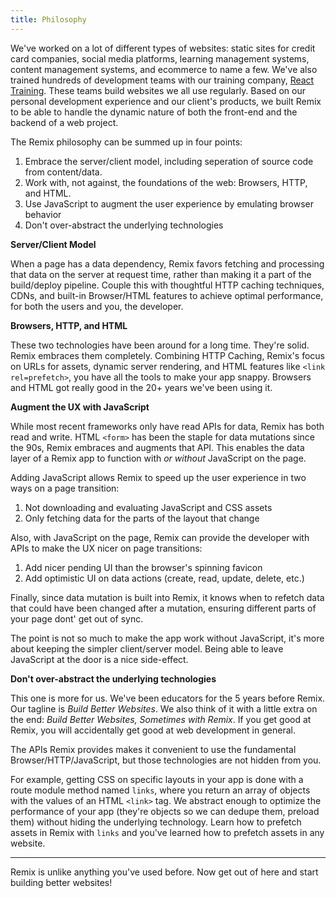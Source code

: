 ```yaml
---
title: Philosophy
---
```


We've worked on a lot of different types of websites: static sites for credit card companies, social media platforms, learning management systems, content management systems, and ecommerce to name a few. We've also trained hundreds of development teams with our training company, [React Training](https://reacttraining.com). These teams build websites we all use regularly. Based on our personal development experience and our client's products, we built Remix to be able to handle the dynamic nature of both the front-end and the backend of a web project.

The Remix philosophy can be summed up in four points:

1. Embrace the server/client model, including seperation of source code from content/data.
2. Work with, not against, the foundations of the web: Browsers, HTTP, and HTML.
3. Use JavaScript to augment the user experience by emulating browser behavior
4. Don't over-abstract the underlying technologies

**Server/Client Model**

When a page has a data dependency, Remix favors fetching and processing that data on the server at request time, rather than making it a part of the build/deploy pipeline. Couple this with thoughtful HTTP caching techniques, CDNs, and built-in Browser/HTML features to achieve optimal performance, for both the users and you, the developer.

**Browsers, HTTP, and HTML**

These two technologies have been around for a long time. They're solid. Remix embraces them completely. Combining HTTP Caching, Remix's focus on URLs for assets, dynamic server rendering, and HTML features like `<link rel=prefetch>`, you have all the tools to make your app snappy. Browsers and HTML got really good in the 20+ years we've been using it.

**Augment the UX with JavaScript**

While most recent frameworks only have read APIs for data, Remix has both read and write. HTML `<form>` has been the staple for data mutations since the 90s, Remix embraces and augments that API. This enables the data layer of a Remix app to function with _or without_ JavaScript on the page.

Adding JavaScript allows Remix to speed up the user experience in two ways on a page transition:

1. Not downloading and evaluating JavaScript and CSS assets
2. Only fetching data for the parts of the layout that change

Also, with JavaScript on the page, Remix can provide the developer with APIs to make the UX nicer on page transitions:

1. Add nicer pending UI than the browser's spinning favicon
2. Add optimistic UI on data actions (create, read, update, delete, etc.)

Finally, since data mutation is built into Remix, it knows when to refetch data that could have been changed after a mutation, ensuring different parts of your page dont' get out of sync.

The point is not so much to make the app work without JavaScript, it's more about keeping the simpler client/server model. Being able to leave JavaScript at the door is a nice side-effect.

**Don't over-abstract the underlying technologies**

This one is more for us. We've been educators for the 5 years before Remix. Our tagline is _Build Better Websites_. We also think of it with a little extra on the end: _Build Better Websites, Sometimes with Remix_. If you get good at Remix, you will accidentally get good at web development in general.

The APIs Remix provides makes it convenient to use the fundamental Browser/HTTP/JavaScript, but those technologies are not hidden from you.

For example, getting CSS on specific layouts in your app is done with a route module method named `links`, where you return an array of objects with the values of an HTML `<link>` tag. We abstract enough to optimize the performance of your app (they're objects so we can dedupe them, preload them) without hiding the underlying technology. Learn how to prefetch assets in Remix with `links` and you've learned how to prefetch assets in any website.

---

Remix is unlike anything you've used before. Now get out of here and start building better websites!
